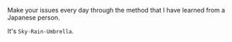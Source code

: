 Make your issues every day through the method that I have learned from a Japanese person.

It's `Sky-Rain-Umbrella`.

